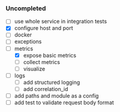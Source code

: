 ### Uncompleted
- [ ] use whole service in integration tests
- [X] configure host and port
- [ ] docker
- [ ] exceptions
- [ ] metrics
  - [X] expose basic metrics
  - [ ] collect metrics
  - [ ] visualize
- [ ] logs
  - [ ] add structured logging
  - [ ] add correlation_id
- [ ] add paths and module as a config
- [ ] add test to validate request body format
